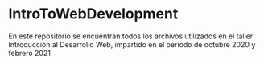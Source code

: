 # IntroToWebDevelopment
En este repositorio se encuentran todos los archivos utilizados en el taller Introducción al Desarrollo Web, impartido en el periodo de octubre 2020 y febrero 2021
